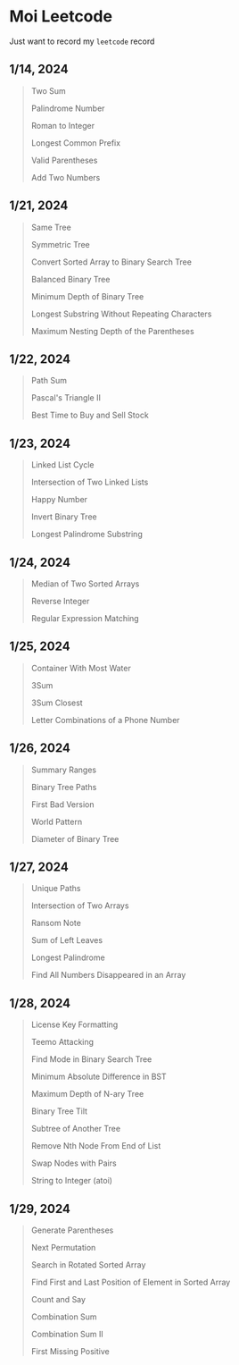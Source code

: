 # Moi Leetcode

Just want to record my `leetcode` record 

## 1/14, 2024
> Two Sum
> 
> Palindrome Number
> 
> Roman to Integer
> 
> Longest Common Prefix
>
> Valid Parentheses
> 
> Add Two Numbers

## 1/21, 2024
> Same Tree
> 
> Symmetric Tree
> 
> Convert Sorted Array to Binary Search Tree
> 
> Balanced Binary Tree
> 
> Minimum Depth of Binary Tree
> 
> Longest Substring Without Repeating Characters
> 
> Maximum Nesting Depth of the Parentheses

## 1/22, 2024
> Path Sum
>
> Pascal's Triangle II
> 
> Best Time to Buy and Sell Stock

## 1/23, 2024
> Linked List Cycle
>
> Intersection of Two Linked Lists
>
> Happy Number
> 
> Invert Binary Tree
> 
> Longest Palindrome Substring

## 1/24, 2024
> Median of Two Sorted Arrays
> 
> Reverse Integer
>
> Regular Expression Matching

## 1/25, 2024
> Container With Most Water
> 
> 3Sum
>
> 3Sum Closest
>
> Letter Combinations of a Phone Number

## 1/26, 2024
> Summary Ranges
> 
> Binary Tree Paths
>
> First Bad Version
>
> World Pattern
>
> Diameter of Binary Tree

## 1/27, 2024
> Unique Paths
>
> Intersection of Two Arrays
>
> Ransom Note
>
> Sum of Left Leaves
>
> Longest Palindrome
> 
> Find All Numbers Disappeared in an Array

## 1/28, 2024
> License Key Formatting
>
> Teemo Attacking
>
> Find Mode in Binary Search Tree
>
> Minimum Absolute Difference in BST
>
> Maximum Depth of N-ary Tree
>
> Binary Tree Tilt
>
> Subtree of Another Tree
>
> Remove Nth Node From End of List
>
> Swap Nodes with Pairs
>
> String to Integer (atoi)

## 1/29, 2024
> Generate Parentheses
>
> Next Permutation
>
> Search in Rotated Sorted Array
>
> Find First and Last Position of Element in Sorted Array
>
> Count and Say
>
> Combination Sum
>
> Combination Sum II
>
> First Missing Positive